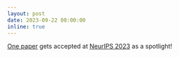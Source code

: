 ```yaml
---
layout: post
date: 2023-09-22 08:00:00
inline: true
---
```


[One paper](https://arxiv.org/abs/2310.05995) gets accepted at [NeurIPS 2023](https://neurips.cc/Conferences/2023) as a spotlight!

